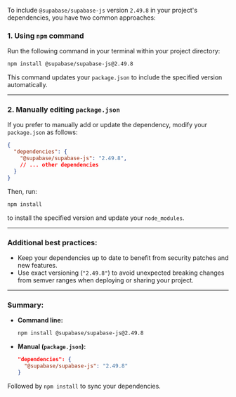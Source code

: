 To include `@supabase/supabase-js` version `2.49.8` in your project's dependencies, you have two common approaches:

### 1. Using `npm` command
Run the following command in your terminal within your project directory:

```bash
npm install @supabase/supabase-js@2.49.8
```

This command updates your `package.json` to include the specified version automatically.

---

### 2. Manually editing `package.json`
If you prefer to manually add or update the dependency, modify your `package.json` as follows:

```json
{
  "dependencies": {
    "@supabase/supabase-js": "2.49.8",
    // ... other dependencies
  }
}
```

Then, run:

```bash
npm install
```

to install the specified version and update your `node_modules`.

---

### Additional best practices:
- Keep your dependencies up to date to benefit from security patches and new features.
- Use exact versioning (`"2.49.8"`) to avoid unexpected breaking changes from semver ranges when deploying or sharing your project.

---

### Summary:
- **Command line:**  
  ```bash
  npm install @supabase/supabase-js@2.49.8
  ```

- **Manual (`package.json`):**  
  ```json
  "dependencies": {
    "@supabase/supabase-js": "2.49.8"
  }
  ```

Followed by `npm install` to sync your dependencies.